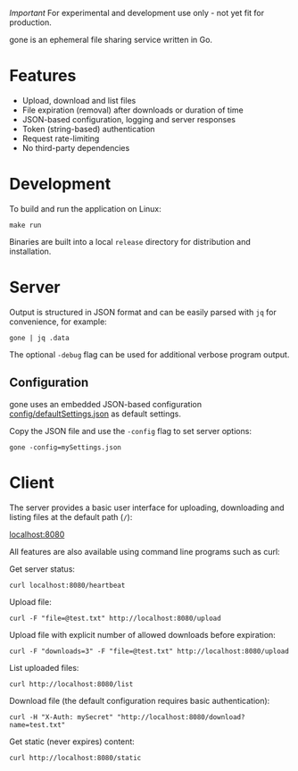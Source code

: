 *Important* For experimental and development use only - not yet fit for production.

gone is an ephemeral file sharing service written in Go.

# Features

- Upload, download and list files
- File expiration (removal) after downloads or duration of time
- JSON-based configuration, logging and server responses
- Token (string-based) authentication
- Request rate-limiting
- No third-party dependencies

# Development

To build and run the application on Linux:

```
make run
```

Binaries are built into a local `release` directory for distribution and installation.

# Server

Output is structured in JSON format and can be easily parsed with `jq` for convenience, for example:

```
gone | jq .data
```

The optional `-debug` flag can be used for additional verbose program output.

## Configuration

gone uses an embedded JSON-based configuration [config/defaultSettings.json](https://github.com/drduh/gone/blob/main/config/defaultSettings.json) as default settings.

Copy the JSON file and use the `-config` flag to set server options:

```
gone -config=mySettings.json
```

# Client

The server provides a basic user interface for uploading, downloading and listing files at the default path (`/`):

[localhost:8080](http://localhost:8080)

All features are also available using command line programs such as curl:

Get server status:

```
curl localhost:8080/heartbeat
```

Upload file:

```
curl -F "file=@test.txt" http://localhost:8080/upload
```

Upload file with explicit number of allowed downloads before expiration:

```
curl -F "downloads=3" -F "file=@test.txt" http://localhost:8080/upload
```

List uploaded files:

```
curl http://localhost:8080/list
```

Download file (the default configuration requires basic authentication):

```
curl -H "X-Auth: mySecret" "http://localhost:8080/download?name=test.txt"
```

Get static (never expires) content:

```
curl http://localhost:8080/static
```

